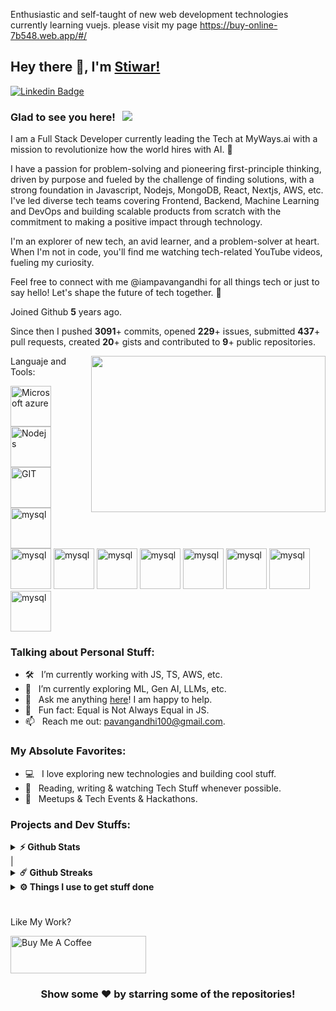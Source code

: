 Enthusiastic and self-taught of new web development technologies currently learning vuejs.
please visit my page https://buy-online-7b548.web.app/#/

## Hey there 👋, I'm [Stiwar!](https://www.linkedin.com/in/jhonatanpabon)

[![Linkedin Badge](https://img.shields.io/badge/-LinkedIn-0e76a8?style=flat-square&logo=Linkedin&logoColor=white)](https://linkedin.com/in/jhonatanpabon)

### Glad to see you here! &nbsp; ![](https://visitor-badge.glitch.me/badge?page_id=iampavangandhi.iampavangandhi&style=flat-square&color=0088cc)

I am a Full Stack Developer currently leading the Tech at MyWays.ai with a mission to revolutionize how the world hires with AI. 🚀

I have a passion for problem-solving and pioneering first-principle thinking, driven by purpose and fueled by the challenge of finding solutions, with a strong foundation in Javascript, Nodejs, MongoDB, React, Nextjs, AWS, etc. I've led diverse tech teams covering Frontend, Backend, Machine Learning and DevOps and building scalable products from scratch with the commitment to making a positive impact through technology.

I'm an explorer of new tech, an avid learner, and a problem-solver at heart. When I'm not in code, you'll find me watching tech-related YouTube videos, fueling my curiosity.

Feel free to connect with me @iampavangandhi for all things tech or just to say hello! Let's shape the future of tech together. 🌟

Joined Github **5** years ago.

Since then I pushed **3091**+ commits, opened **229**+ issues, submitted **437**+ pull requests, created **20**+ gists and contributed to **9**+ public repositories.



<img align="right" height="250" width="375" alt="" src="https://www.keenesystems.com/hubfs/Pillar/asp.net-development/asp-net-3.jpg" />

Languaje and Tools:
<p align="left">
      <img src="https://www.vectorlogo.zone/logos/microsoft_azure/microsoft_azure-icon.svg" alt="Microsoft azure" width="65" height="65"/> 
      <img src="https://www.vectorlogo.zone/logos/nodejs/nodejs-icon.svg" alt="Nodejs" width="65" height="65"/>
      <img src="https://www.vectorlogo.zone/logos/git-scm/git-scm-icon.svg" alt="GIT" width="65" height="65"/> 
	<img src="https://www.vectorlogo.zone/logos/typescriptlang/typescriptlang-icon.svg" alt="mysql" width="65" height="65"/>
	<img src="https://www.vectorlogo.zone/logos/javascript/javascript-icon.svg" alt="mysql" width="65" height="65"/>
	<img src="https://www.vectorlogo.zone/logos/github/github-icon.svg" alt="mysql" width="65" height="65"/>
	<img src="https://www.vectorlogo.zone/logos/firebase/firebase-icon.svg" alt="mysql" width="65" height="65"/>
	<img src="https://www.vectorlogo.zone/logos/vuejs/vuejs-icon.svg" alt="mysql" width="65" height="65"/>
	<img src="https://www.vectorlogo.zone/logos/getpostman/getpostman-icon.svg" alt="mysql" width="65" height="65"/>
	<img src="https://www.vectorlogo.zone/logos/docker/docker-icon.svg" alt="mysql" width="65" height="65"/>
	<img src="https://www.vectorlogo.zone/logos/mysql/mysql-icon.svg" alt="mysql" width="65" height="65"/>
	<img src="https://www.vectorlogo.zone/logos/dotnet/dotnet-icon.svg" alt="mysql" width="65" height="65"/>

</p>

### Talking about Personal Stuff:

- 🛠 &nbsp; I’m currently working with JS, TS, AWS, etc.
- 🚀 &nbsp; I’m currently exploring ML, Gen AI, LLMs, etc.
- 💬 &nbsp; Ask me anything [here](https://github.com/iampavangandhi/iampavangandhi/issues/2)! I am happy to help.
- 👾 &nbsp; Fun fact: Equal is Not Always Equal in JS.
- 📫 &nbsp; Reach me out: pavangandhi100@gmail.com.

### My Absolute Favorites:

- 💻 &nbsp; I love exploring new technologies and building cool stuff.
- 📰 &nbsp; Reading, writing & watching Tech Stuff whenever possible.
- 🍕 &nbsp; Meetups & Tech Events & Hackathons.

### Projects and Dev Stuffs:

<details>
  <summary><b>⚡ Github Stats</b></summary>

  <br />
  <img height="180em" src="https://github-readme-stats.vercel.app/api?username=iampavangandhi&show_icons=true&hide_border=true&&count_private=true&include_all_commits=true" />
  <img height="180em" src="https://github-readme-stats.vercel.app/api/top-langs/?username=iampavangandhi&exclude_repo=KNN-Image-Classification&show_icons=true&hide_border=true&layout=compact&langs_count=8"/>
</details>|

<details>
  <summary><b>☄️ Github Streaks</b></summary>

  <br />
  <img height="180em" src="https://github-readme-streak-stats.herokuapp.com/?user=iampavangandhi&hide_border=true" />
</details>

<details>
  <br />
  <summary><b>⚙️ Things I use to get stuff done</b></summary>
  	<ul>
  	    <li><b>OS:</b> MacOS 13 Ventura</li>
	    <li><b>Laptop: </b> Macbook Air M1</li>
  	    <li><b>Browser: </b> Chrome & Safari</li>
	    <li><b>Terminal: </b> ZSH: Oh My Zsh (PowerLevel10k)</li>
	    <li><b>Code Editor:</b> VSCode - The best editor out there</li>
 	    <li><b>Other Tools:</b> Postman, Notion, Bitwarden and Raindrop</li>
	    <li><b>To Stay Updated:</b> Twitter, Product Hunt and Hacker News</li>
	</ul>
</details>

#

Like My Work?

<a href="https://www.buymeacoffee.com/iampavangandhi" target="_blank"><img src="https://cdn.buymeacoffee.com/buttons/v2/default-yellow.png" alt="Buy Me A Coffee" height="60px" width="217px" ></a>

<div align="center">

### Show some ❤️ by starring some of the repositories!

</div>

